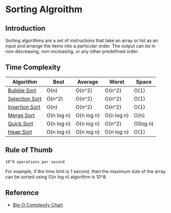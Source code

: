 # Sorting Algroithm

## Introduction

Sorting algorithms are a set of instructions that take an array or list as an input and arrange the items into a particular order. The output can be in non-decreasing, non-increasing, or any other predefined order.

## Time Complexity

| Algorithm | Best | Average | Worst | Space |
| --- | --- | --- | --- | --- |
| [Bubble Sort ](./bubbleSort.md)| O(n) | O(n^2) | O(n^2) | O(1) |
| [Selection Sort](./selectSort.md) | O(n^2) | O(n^2) | O(n^2) | O(1) |
| [Insertion Sort](./insertSort.md) | O(n) | O(n^2) | O(n^2) | O(1) |
| [Merge Sort](./mergeSort.md) | O(n log n) | O(n log n) | O(n log n) | O(n) |
| [Quick Sort](./quickSort.md) | O(n log n) | O(n log n) | O(n^2) | O(log n) |
| [Heap Sort](./heapSort.md) | O(n log n) | O(n log n) | O(n log n) | O(1) |


## Rule of Thumb

```text
10^9 operations per second
```

For example, if the time limit is 1 second, then the maximum size of the array can be sorted using O(n log n) algorithm is 10^8.

## Reference

- [Big-O Complexity Chart](https://www.bigocheatsheet.com/)